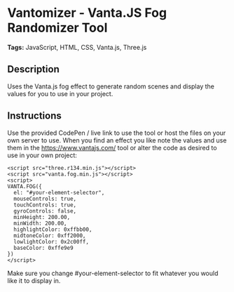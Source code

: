 # Vantomizer - Vanta.JS Fog Randomizer Tool
  
**Tags:** JavaScript, HTML, CSS, Vanta.js, Three.js
  
## Description  
  
Uses the Vanta.js fog effect to generate random scenes and display the values for you to use in your project.

## Instructions

Use the provided CodePen / live link to use the tool or host the files on your own server to use. When you find an effect you like note the values and use them in the https://www.vantajs.com/ tool or alter the code as desired to use in your own project:

```
<script src="three.r134.min.js"></script>
<script src="vanta.fog.min.js"></script>
<script>
VANTA.FOG({
  el: "#your-element-selector",
  mouseControls: true,
  touchControls: true,
  gyroControls: false,
  minHeight: 200.00,
  minWidth: 200.00,
  highlightColor: 0xffbb00,
  midtoneColor: 0xff2000,
  lowlightColor: 0x2c00ff,
  baseColor: 0xffe9e9
})
</script>
```

Make sure you change #your-element-selector to fit whatever you would like it to display in.
